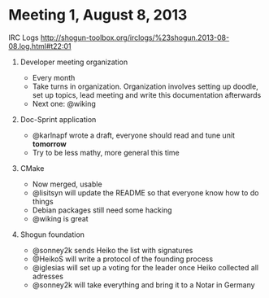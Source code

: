 # Meeting 1, August 8, 2013
IRC Logs http://shogun-toolbox.org/irclogs/%23shogun.2013-08-08.log.html#t22:01

1. Developer meeting organization
   * Every month
   * Take turns in organization. Organization involves setting up doodle, set up topics, lead meeting and write this documentation afterwards
   * Next one: @wiking

2. Doc-Sprint application
   * @karlnapf wrote a draft, everyone should read and tune unit **tomorrow**
   * Try to be less mathy, more general this time

3. CMake
   * Now merged, usable
   * @lisitsyn will update the README so that everyone know how to do things
   * Debian packages still need some hacking
   * @wiking is great

4. Shogun foundation
   * @sonney2k sends Heiko the list with signatures
   * @HeikoS will write a protocol of the founding process
   * @iglesias will set up a voting for the leader once Heiko collected all adresses
   * @sonney2k will take everything and bring it to a Notar in Germany

